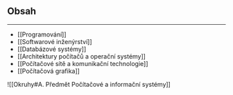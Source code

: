 ## Obsah
___
- [[Programování]]
- [[Softwarové inženýrství]]
-  [[Databázové systémy]]
- [[Architektury počítačů a operační systémy]]
- [[Počítačové sítě a komunikační technologie]]
- [[Počítačová grafika]]

![[Okruhy#A. Předmět Počítačové a informační systémy]]